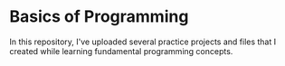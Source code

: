 # Basics of Programming

In this repository, I've uploaded several practice projects and files that I created while learning fundamental programming concepts.
